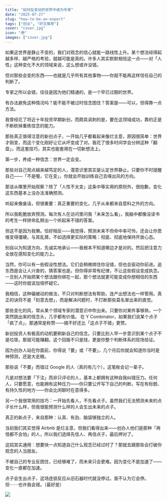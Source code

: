 ```yaml
---
title: "如何在变动的世界中成为专家"
date: "2025-07-27"
slug: "how-to-be-an-expert"
tags: ["创业", "好文推荐"]
cover: "cover.jpg"
icon: "😎"
images: ["cover.jpg"]
---
```

如果这世界是静止不变的，我们对观念的信心就能一路线性上升。某个想法经得起越多样、越严格的考验，就越可能是真的。许多人其实默默相信这一点——对「人性」这种变化不大的领域来说，这么想或许没错。



但对那些会变的东西——也就是几乎所有其他事物——你就不能再这样信任自己的判断了。



专家之所以会错，往往是因为他们精通的，是一个早已过期的世界。



有办法避免这种情况吗？能不能不被过时信念困住？答案是——可以，但得靠一点方法。



我曾经花了将近十年投资早期新创，而颇具讽刺的是，要在这领域成功，靠的正是不断砍掉重练信念的能力。



那些真正值得注意的新创点子，一开始几乎都看起来像烂主意，原因很简单：世界才刚变，而这个变化刚好让它从坏变成了对。我花了很多时间学会分辨这种「翻盘」，而这套技巧，其实也能套用在一切新想法上。



第一步，养成一种信念：世界一定会变。



那些对自己观点越来越笃定的人，潜意识里其实是认定世界静止。只要你不时提醒自己——「不是喔，它在变」，你就会开始训练自己去嗅出风的方向。



那该从哪里开始观察？除了「人性不太变」这条中等实用的原则外，很抱歉，变化这东西基本上没办法准确预测。



听起来像废话，但很重要：真正重要的变化，几乎从来都来自意料之外的方向。



所以我乾脆放弃预测。每次有人在访问里问我「未来怎么看」，我脑中都像没读书的考生一样拼命乱掰出一个听起来不错的答案。



但这不是因为我懒。恰好相反——我觉得，预测未来不但命中率可怜，还会让你思维变得僵硬。与其乱猜，不如选择更实际的策略：彻底、彻底地保持开放心态。



别自以为知道方向，先诚实地承认——我根本不知道哪边才是对的。然后把注意力全放在感知变化的能力上。



当然，你可以有一些假设性想法。它们会稍微绑住你没错，但也会驱动你前进。追东西是会让人兴奋的，猜答案也是。但你得非常有纪律，不让这些假设变成执念。
一旦别人开始把某个想法跟你绑在一起，那个想法就更可能变成你想相信的东西——这时你就该加倍怀疑它。



我相信，这种偏被动的做法，不只对判断想法有帮助，连产出想法也一样管用。真正的诀窍不是「刻意去想」，而是解决问题时，不打断那些莫名冒出来的直觉。



那些变化的风，常从某个领域专家的潜意识中吹出来。只要你对某件事够熟，一个突然跳出来的怪念头，几乎都有价值。
在 Y Combinator，如果我们说某个点子「疯了点」，那通常是称赞——搞不好还比「这点子不错」更赞。



新创投资人有极高的动机要刷新自己的信念。只要比别人早一步意识到某个点子不是垃圾，那就可能赚翻。这个回报不只是钱，更是你整个判断体系的现场验证。



因为创办人站在你面前，你得说「要」或「不要」，几个月后你就会知道你当时是神预测，还是大走眼。



那些说「不要」而错过 Google 的人（真的有几个），这笔帐会记一辈子。



凡是对想法要「下注」而非只评论的人，基本上都拥有这种自我纠错压力。任何人，只要愿意，也能拥有这种压力——你只要公开写下自己的判断。写在有标题、有持久性的地方——你会比闲聊时在意得多。



另一个我很常用的技巧：一开始先看人，不先看点子。虽然我们无法预测未来的点子长什么样，但我很能预测什么样的人会生出未来的点子。



真正的新点子，来自那种：认真、有劲、脑袋够独立的人。



当初我们其实觉得 Airbnb 是烂主意，但我们看得出来——创办人他们是那种「再怪都不会怕」的人，所以我们选择先信人、再信点子，最后押对了。



这招其实通用：想要快一点知道自己什么观念已经过时了？那就去跟那些会打破你观念的人当朋友。



不被自己的专业反困住，已经够难了，而未来只会更难。因为变化不是加速了——变化一直都在加速。



点子会生出点子，这场连锁反应从旧石器时代就没停过。我不认为它会停。
但⋯⋯也许我会错。（最好是）




![](https://prod-files-secure.s3.us-west-2.amazonaws.com/112d0858-5090-4d34-a606-b75eb8d65fd2/46476355-9cf3-4e99-9b7a-3531bc426380/1000202064.png?X-Amz-Algorithm=AWS4-HMAC-SHA256&X-Amz-Content-Sha256=UNSIGNED-PAYLOAD&X-Amz-Credential=ASIAZI2LB466SHTOI3GG%2F20251016%2Fus-west-2%2Fs3%2Faws4_request&X-Amz-Date=20251016T211213Z&X-Amz-Expires=3600&X-Amz-Security-Token=IQoJb3JpZ2luX2VjEO3%2F%2F%2F%2F%2F%2F%2F%2F%2F%2FwEaCXVzLXdlc3QtMiJIMEYCIQDSoIBS4j5nRGvPGSbd6oejXcv%2FEI7lJpZQqX8zAHUkDwIhAJEz3bQqLVnHe%2BKHd8%2B2bL5Fx4A3vFcRRIl%2BxNS%2FTchLKogECJb%2F%2F%2F%2F%2F%2F%2F%2F%2F%2FwEQABoMNjM3NDIzMTgzODA1IgxXhd0HjU3KrDYjHgEq3ANZcTRaeDyYLl6wvnbYCwj4jagfTzvRrtTDZDCymdS5etsJ4R%2F7qRRWRJWfaP5pxReZHqIFsSPKVP%2BU3OGUiVwzdezQl03UMh2ELpCVdkYccFI%2F%2FTeGvpADO8EjComPwTogITgLtivYBAIi4Suef4BlpHcy3HEm0xk3L6tBwaMlsydT%2BxLJk%2FUwJqmEutotxdX2nb%2F0Ho5a2WHG%2BwYhmY85en8YnTfXFd0N%2BNiXrcEZzunT9HXYIDj1Q4W9riX%2FgFrE83ufq0%2F2FgmBqq9a%2FueXvJ9jxqMYmWCDCYOUQytitSFkaM8BOWfj%2BJ7VQdgrHgKsJ09ki%2F0wIgtXpQCKT5qE0VpV3b19jocr1NfDhpOYJAW8Vs4TtFpZRyr0tRkiFAe7YhU3DCH7kB8KSl7Zhb9zdXPN3PeOEjGThjVyJv2Uz3VJPKCMv%2BwG%2BbyqV%2BOFPvp2BDWswMnPhhVWbDgUXSUEBNFvkyvUcVxcWp1tvuzlyPCeeM%2BGsvToDN74YIQo8RoZWFpM%2FAhzB19lsEAK1Qr3vFAJT%2BwMAWQzEUPcqZ9PZWCy77hYw07Mrt8FhAfjiyWaHFdF0fUHcXI68str%2BjKwdRKi1UdT0wOytpZskVbaVlfFTUwNgL5rn2veFDCVucXHBjqkAa6mZa2FupLzCLT%2FHO8rNdGwpEQPDdtk6mAHUukVxt9d%2FVOCbAHCXWYZ4d5jQt8W1uJ7%2FHMOCvm407CNPOeETfrAIG8VjDBGR%2B2UcPrtbDY4FOzatgV60WhLaaX1YHJmNPHDSLIUZ32CFm0D2alzIF%2FlKIu4Svt%2FroE7CJXLvmADj07WIM2TeYfsNEPR7gSNWSgy7rd%2B34wVG6cqFgPIiK9f2%2BH%2F&X-Amz-Signature=40c190c14287b4d2c6b4698e1ff4ae495971773a50b8c0bff7b453b2fba8daf8&X-Amz-SignedHeaders=host&x-amz-checksum-mode=ENABLED&x-id=GetObject)

